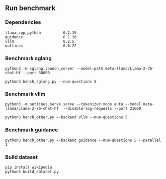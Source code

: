 ## Run benchmark

### Dependencies

```
llama_cpp_python          0.2.19
guidance                  0.1.10
vllm                      0.2.5
outlines                  0.0.22
```

### Benchmark sglang
```
python3 -m sglang.launch_server --model-path meta-llama/Llama-2-7b-chat-hf --port 30000 
```

```
python3 bench_sglang.py --num-questions 5
```


### Benchmark vllm
```
python3 -m outlines.serve.serve --tokenizer-mode auto --model meta-llama/Llama-2-7b-chat-hf  --disable-log-requests --port 21000
```

```
python3 bench_other.py --backend vllm --num-questions 5
```


### Benchmark guidance
```
python3 bench_other.py --backend guidance --num-questions 5 --parallel 1
```


### Build dataset
```
pip install wikipedia
python3 build_dataset.py
```
